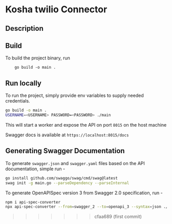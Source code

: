 
# Kosha twilio Connector

## Description

## Build

To build the project binary, run 
```
    go build -o main .

```

## Run locally

To run the project, simply provide env variables to supply needed credentials.


```bash
go build -o main .
USERNAME=<USERNAME> PASSWORD=<PASSWORD> ./main
```


This will start a worker and expose the API on port `8015` on the host machine

Swagger docs is available at `https://localhost:8015/docs`

## Generating Swagger Documentation

To generate `swagger.json` and `swagger.yaml` files based on the API documentation, simple run -

```bash
go install github.com/swaggo/swag/cmd/swag@latest
swag init -g main.go --parseDependency --parseInternal
```

To generate OpenAPISpec version 3 from Swagger 2.0 specification, run -

```bash
npm i api-spec-converter
npx api-spec-converter --from=swagger_2 --to=openapi_3 --syntax=json ./docs/swagger.json > openapi.json
```
>>>>>>> cfaa689 (first commit)
